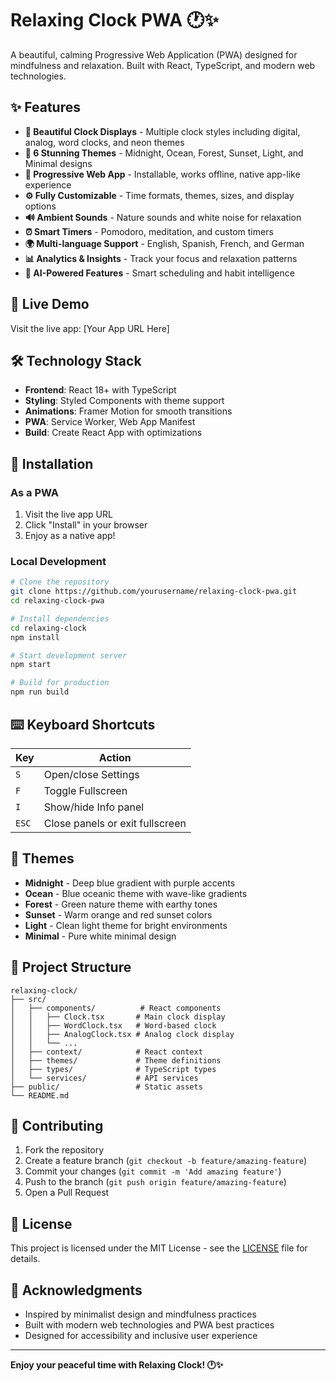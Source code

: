 # Relaxing Clock PWA 🕐✨

A beautiful, calming Progressive Web Application (PWA) designed for mindfulness and relaxation. Built with React, TypeScript, and modern web technologies.

## ✨ Features

- **🎯 Beautiful Clock Displays** - Multiple clock styles including digital, analog, word clocks, and neon themes
- **🎨 6 Stunning Themes** - Midnight, Ocean, Forest, Sunset, Light, and Minimal designs
- **📱 Progressive Web App** - Installable, works offline, native app-like experience
- **⚙️ Fully Customizable** - Time formats, themes, sizes, and display options
- **🔊 Ambient Sounds** - Nature sounds and white noise for relaxation
- **⏰ Smart Timers** - Pomodoro, meditation, and custom timers
- **🌍 Multi-language Support** - English, Spanish, French, and German
- **📊 Analytics & Insights** - Track your focus and relaxation patterns
- **🤖 AI-Powered Features** - Smart scheduling and habit intelligence

## 🚀 Live Demo

Visit the live app: [Your App URL Here]

## 🛠️ Technology Stack

- **Frontend**: React 18+ with TypeScript
- **Styling**: Styled Components with theme support
- **Animations**: Framer Motion for smooth transitions
- **PWA**: Service Worker, Web App Manifest
- **Build**: Create React App with optimizations

## 📱 Installation

### As a PWA
1. Visit the live app URL
2. Click "Install" in your browser
3. Enjoy as a native app!

### Local Development
```bash
# Clone the repository
git clone https://github.com/yourusername/relaxing-clock-pwa.git
cd relaxing-clock-pwa

# Install dependencies
cd relaxing-clock
npm install

# Start development server
npm start

# Build for production
npm run build
```

## ⌨️ Keyboard Shortcuts

| Key | Action |
|-----|--------|
| `S` | Open/close Settings |
| `F` | Toggle Fullscreen |
| `I` | Show/hide Info panel |
| `ESC` | Close panels or exit fullscreen |

## 🎨 Themes

- **Midnight** - Deep blue gradient with purple accents
- **Ocean** - Blue oceanic theme with wave-like gradients
- **Forest** - Green nature theme with earthy tones
- **Sunset** - Warm orange and red sunset colors
- **Light** - Clean light theme for bright environments
- **Minimal** - Pure white minimal design

## 🔧 Project Structure

```
relaxing-clock/
├── src/
│   ├── components/          # React components
│   │   ├── Clock.tsx       # Main clock display
│   │   ├── WordClock.tsx   # Word-based clock
│   │   ├── AnalogClock.tsx # Analog clock display
│   │   └── ...
│   ├── context/            # React context
│   ├── themes/             # Theme definitions
│   ├── types/              # TypeScript types
│   └── services/           # API services
├── public/                 # Static assets
└── README.md
```

## 🌟 Contributing

1. Fork the repository
2. Create a feature branch (`git checkout -b feature/amazing-feature`)
3. Commit your changes (`git commit -m 'Add amazing feature'`)
4. Push to the branch (`git push origin feature/amazing-feature`)
5. Open a Pull Request

## 📄 License

This project is licensed under the MIT License - see the [LICENSE](LICENSE) file for details.

## 🙏 Acknowledgments

- Inspired by minimalist design and mindfulness practices
- Built with modern web technologies and PWA best practices
- Designed for accessibility and inclusive user experience

---

**Enjoy your peaceful time with Relaxing Clock! 🕐✨** 